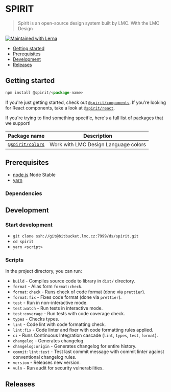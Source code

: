# SPIRIT

> Spirit is an open-source design system built by LMC. With the LMC Design

<a href="https://lerna.js.org/">
    <img src="https://img.shields.io/badge/maintained%20with-lerna-cc00ff.svg" alt="Maintained with Lerna" />
</a>

- [Getting started](#usage)
- [Prerequisites](#prerequisites)
- [Development](#development)
- [Releases](#releases)

<a name="usage"></a>

## Getting started

```javascript
npm install @spirit/<package-name>
```

If you're just getting started, check out
[`@spirit/components`](./packages/components). If you're looking for React
components, take a look at [`@spirit/react`](./packages/react).

If you're trying to find something specific, here's a full list of packages that
we support!

| Package name                                  | Description                                                                                                                                                                                                                                   |
| --------------------------------------------- | --------------------------------------------------------------------------------------------------------------------------------------------------------------------------------------------------------------------------------------------- |
| [`@spirit/colors`](./packages/colors)  | Work with LMC Design Language colors                                                                                                                                                                                                       |

<a name="prerequisites"></a>

## Prerequisites

- [node.js](https://nodejs.org/en/) Node Stable
- [yarn](https://yarnpkg.com/lang/en/)

### Dependencies

<a name="development"></a>

## Development

### Start development

- `git clone ssh://git@bitbucket.lmc.cz:7999/ds/spirit.git`
- `cd spirit`
- `yarn <script>`

### Scripts

In the project directory, you can run:

- `build` - Compiles source code to library in `dist/` directory.
- `format` - Alias form `format:check`.
- `format:check` - Runs check of code format (done via `prettier`).
- `format:fix` - Fixes code format (done via `prettier`).
- `test` - Run in non-interactive mode.
- `test:watch` - Run tests in interactive mode.
- `test:coverage` - Run tests with code coverage check.
- `types` - Checks types.
- `lint` - Code lint with code formatting check.
- `lint:fix` - Code linter and fixer with code formatting rules applied.
- `ci` - Runs Continuous Integration cascade (`lint`, `types`, `test`, `format`).
- `changelog` - Generates changelog.
- `changelog:origin` - Generates changelog for entire history.
- `commit:lint:test` - Test last commit message with commit linter against conventional changelog rules.
- `version` - Releases new version.
- `vuln` - Run audit for security vulnerabilities.

<a name="releases"></a>

## Releases
